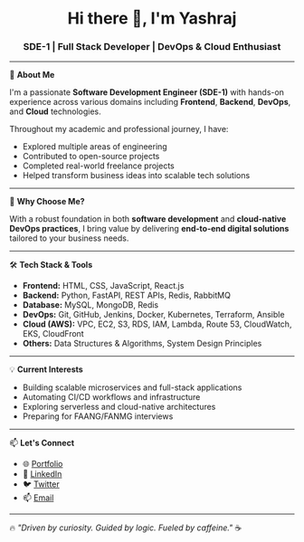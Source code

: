 <!-- Banner Image -->

<h1 align="center">Hi there 👋, I'm Yashraj</h1>
<h3 align="center">SDE-1 | Full Stack Developer | DevOps & Cloud Enthusiast</h3>

---

🚀 **About Me**

I'm a passionate **Software Development Engineer (SDE-1)** with hands-on experience across various domains including **Frontend**, **Backend**, **DevOps**, and **Cloud** technologies.  

Throughout my academic and professional journey, I have:
- Explored multiple areas of engineering
- Contributed to open-source projects
- Completed real-world freelance projects
- Helped transform business ideas into scalable tech solutions

---

🌟 **Why Choose Me?**

With a robust foundation in both **software development** and **cloud-native DevOps practices**, I bring value by delivering **end-to-end digital solutions** tailored to your business needs.

---

🛠️ **Tech Stack & Tools**

- **Frontend:** HTML, CSS, JavaScript, React.js  
- **Backend:** Python, FastAPI, REST APIs, Redis, RabbitMQ  
- **Database:** MySQL, MongoDB, Redis  
- **DevOps:** Git, GitHub, Jenkins, Docker, Kubernetes, Terraform, Ansible  
- **Cloud (AWS):** VPC, EC2, S3, RDS, IAM, Lambda, Route 53, CloudWatch, EKS, CloudFront  
- **Others:** Data Structures & Algorithms, System Design Principles

---

💡 **Current Interests**

- Building scalable microservices and full-stack applications  
- Automating CI/CD workflows and infrastructure  
- Exploring serverless and cloud-native architectures  
- Preparing for FAANG/FANMG interviews  

---

📫 **Let's Connect**

- 🌐 [Portfolio](https://yes20sh.com)
- 💼 [LinkedIn](https://linkedin.com/in/yes20sh)
- 🐦 [Twitter](https://twitter.com/yes20sh)
- 📫 [Email](mailto:yes20sh@outlook.com)

---

🔥 _"Driven by curiosity. Guided by logic. Fueled by caffeine."_ ☕
